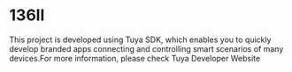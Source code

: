 # 136ll
This project is developed using Tuya SDK, which enables you to quickly develop branded apps connecting and controlling smart scenarios of many devices.For more information, please check Tuya Developer Website
